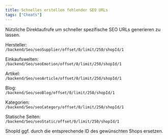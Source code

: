```yaml
---
title: Schnelles erstellen fehlender SEO URLs
tags: ["Cheats"]
---
```


Nützliche Direktaufrufe um schneller spezifische SEO URLs generieren zu lassen.

Hersteller:  
```/backend/Seo/seoSupplier/offset/0/limit/250/shopId/1```

Einkaufswelten:   
```/backend/Seo/seoEmotion/offset/0/limit/250/shopId/1```

Artikel:  
```/backend/Seo/seoArticle/offset/0/limit/250/shopId/1```

Blog:   
```/backend/Seo/seoBlog/offset/0/limit/250/shopId/1```

Kategorien:  
```/backend/Seo/seoCategory/offset/0/limit/250/shopId/1```

Statische Seiten:  
```/backend/Seo/seoStatic/offset/0/limit/250/shopId/1```

ShopId ggf. durch die entsprechende ID des gewünschten Shops ersetzen.


